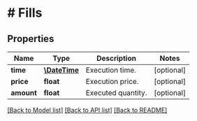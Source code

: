 # # Fills

## Properties

Name | Type | Description | Notes
------------ | ------------- | ------------- | -------------
**time** | [**\DateTime**](\DateTime.md) | Execution time. | [optional] 
**price** | **float** | Execution price. | [optional] 
**amount** | **float** | Executed quantity. | [optional] 

[[Back to Model list]](../../README.md#documentation-for-models) [[Back to API list]](../../README.md#documentation-for-api-endpoints) [[Back to README]](../../README.md)


